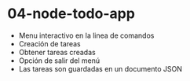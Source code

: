 # 04-node-todo-app

* Menu interactivo en la linea de comandos
* Creación de tareas
* Obtener tareas creadas
* Opción de salir del menú
* Las tareas son guardadas en un documento JSON
